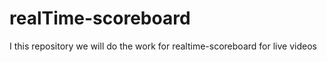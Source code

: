 # realTime-scoreboard
I this repository we will do the work for realtime-scoreboard for live videos
